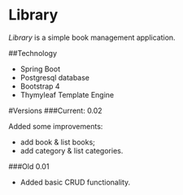 # Library

*Library* is a simple book management application.


##Technology

- Spring Boot
- Postgresql database
- Bootstrap 4
- Thymyleaf Template Engine



#Versions
###Current: 0.02


Added some improvements:
* add book & list books;
* add category & list categories.

###Old
0.01
* Added basic CRUD functionality.
